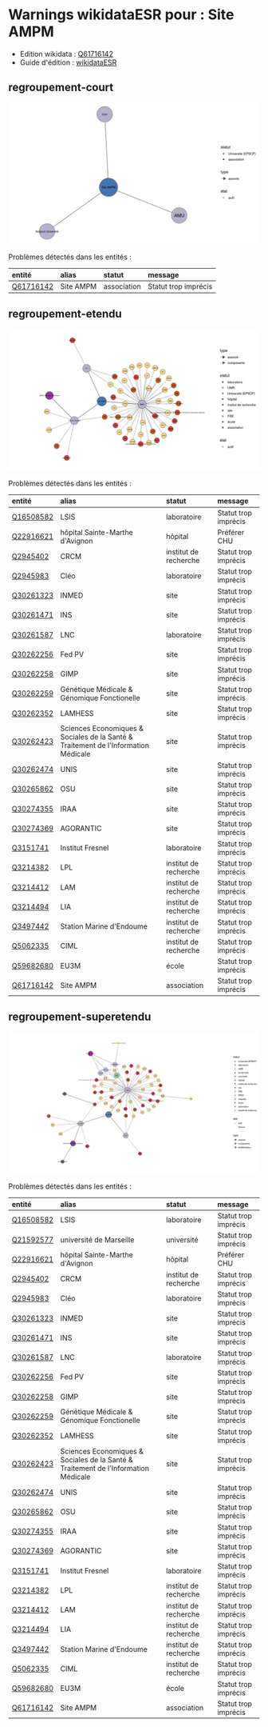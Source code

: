 Warnings wikidataESR pour : Site AMPM
================

- Edition wikidata : [Q61716142](https://www.wikidata.org/wiki/Q61716142)
- Guide d'édition : [wikidataESR](https://github.com/cpesr/wikidataESR/)



## regroupement-court 

![Graphique non généré](https://github.com/cpesr/wikidataESR/blob/master/plots/regroupements/Q61716142-regroupement-court.png) 



Problèmes détectés dans les entités :

|entité                                               |alias     |statut      |message              |
|:----------------------------------------------------|:---------|:-----------|:--------------------|
|[Q61716142](https://www.wikidata.org/wiki/Q61716142) |Site AMPM |association |Statut trop imprécis |


## regroupement-etendu 

![Graphique non généré](https://github.com/cpesr/wikidataESR/blob/master/plots/regroupements/Q61716142-regroupement-etendu.png) 



Problèmes détectés dans les entités :

|entité                                               |alias                                                                              |statut                |message              |
|:----------------------------------------------------|:----------------------------------------------------------------------------------|:---------------------|:--------------------|
|[Q16508582](https://www.wikidata.org/wiki/Q16508582) |LSIS                                                                               |laboratoire           |Statut trop imprécis |
|[Q22916621](https://www.wikidata.org/wiki/Q22916621) |hôpital Sainte-Marthe d'Avignon                                                    |hôpital               |Préférer CHU         |
|[Q2945402](https://www.wikidata.org/wiki/Q2945402)   |CRCM                                                                               |institut de recherche |Statut trop imprécis |
|[Q2945983](https://www.wikidata.org/wiki/Q2945983)   |Cléo                                                                               |laboratoire           |Statut trop imprécis |
|[Q30261323](https://www.wikidata.org/wiki/Q30261323) |INMED                                                                              |site                  |Statut trop imprécis |
|[Q30261471](https://www.wikidata.org/wiki/Q30261471) |INS                                                                                |site                  |Statut trop imprécis |
|[Q30261587](https://www.wikidata.org/wiki/Q30261587) |LNC                                                                                |laboratoire           |Statut trop imprécis |
|[Q30262256](https://www.wikidata.org/wiki/Q30262256) |Fed PV                                                                             |site                  |Statut trop imprécis |
|[Q30262258](https://www.wikidata.org/wiki/Q30262258) |GIMP                                                                               |site                  |Statut trop imprécis |
|[Q30262259](https://www.wikidata.org/wiki/Q30262259) |Génétique Médicale & Génomique Fonctionelle                                        |site                  |Statut trop imprécis |
|[Q30262352](https://www.wikidata.org/wiki/Q30262352) |LAMHESS                                                                            |site                  |Statut trop imprécis |
|[Q30262423](https://www.wikidata.org/wiki/Q30262423) |Sciences Economiques & Sociales de la Santé & Traitement de l'Information Médicale |site                  |Statut trop imprécis |
|[Q30262474](https://www.wikidata.org/wiki/Q30262474) |UNIS                                                                               |site                  |Statut trop imprécis |
|[Q30265862](https://www.wikidata.org/wiki/Q30265862) |OSU                                                                                |site                  |Statut trop imprécis |
|[Q30274355](https://www.wikidata.org/wiki/Q30274355) |IRAA                                                                               |site                  |Statut trop imprécis |
|[Q30274369](https://www.wikidata.org/wiki/Q30274369) |AGORANTIC                                                                          |site                  |Statut trop imprécis |
|[Q3151741](https://www.wikidata.org/wiki/Q3151741)   |Institut Fresnel                                                                   |laboratoire           |Statut trop imprécis |
|[Q3214382](https://www.wikidata.org/wiki/Q3214382)   |LPL                                                                                |institut de recherche |Statut trop imprécis |
|[Q3214412](https://www.wikidata.org/wiki/Q3214412)   |LAM                                                                                |institut de recherche |Statut trop imprécis |
|[Q3214494](https://www.wikidata.org/wiki/Q3214494)   |LIA                                                                                |institut de recherche |Statut trop imprécis |
|[Q3497442](https://www.wikidata.org/wiki/Q3497442)   |Station Marine d'Endoume                                                           |institut de recherche |Statut trop imprécis |
|[Q5062335](https://www.wikidata.org/wiki/Q5062335)   |CIML                                                                               |institut de recherche |Statut trop imprécis |
|[Q59682680](https://www.wikidata.org/wiki/Q59682680) |EU3M                                                                               |école                 |Statut trop imprécis |
|[Q61716142](https://www.wikidata.org/wiki/Q61716142) |Site AMPM                                                                          |association           |Statut trop imprécis |


## regroupement-superetendu 

![Graphique non généré](https://github.com/cpesr/wikidataESR/blob/master/plots/regroupements/Q61716142-regroupement-superetendu.png) 



Problèmes détectés dans les entités :

|entité                                               |alias                                                                              |statut                |message              |
|:----------------------------------------------------|:----------------------------------------------------------------------------------|:---------------------|:--------------------|
|[Q16508582](https://www.wikidata.org/wiki/Q16508582) |LSIS                                                                               |laboratoire           |Statut trop imprécis |
|[Q21592577](https://www.wikidata.org/wiki/Q21592577) |université de Marseille                                                            |université            |Statut trop imprécis |
|[Q22916621](https://www.wikidata.org/wiki/Q22916621) |hôpital Sainte-Marthe d'Avignon                                                    |hôpital               |Préférer CHU         |
|[Q2945402](https://www.wikidata.org/wiki/Q2945402)   |CRCM                                                                               |institut de recherche |Statut trop imprécis |
|[Q2945983](https://www.wikidata.org/wiki/Q2945983)   |Cléo                                                                               |laboratoire           |Statut trop imprécis |
|[Q30261323](https://www.wikidata.org/wiki/Q30261323) |INMED                                                                              |site                  |Statut trop imprécis |
|[Q30261471](https://www.wikidata.org/wiki/Q30261471) |INS                                                                                |site                  |Statut trop imprécis |
|[Q30261587](https://www.wikidata.org/wiki/Q30261587) |LNC                                                                                |laboratoire           |Statut trop imprécis |
|[Q30262256](https://www.wikidata.org/wiki/Q30262256) |Fed PV                                                                             |site                  |Statut trop imprécis |
|[Q30262258](https://www.wikidata.org/wiki/Q30262258) |GIMP                                                                               |site                  |Statut trop imprécis |
|[Q30262259](https://www.wikidata.org/wiki/Q30262259) |Génétique Médicale & Génomique Fonctionelle                                        |site                  |Statut trop imprécis |
|[Q30262352](https://www.wikidata.org/wiki/Q30262352) |LAMHESS                                                                            |site                  |Statut trop imprécis |
|[Q30262423](https://www.wikidata.org/wiki/Q30262423) |Sciences Economiques & Sociales de la Santé & Traitement de l'Information Médicale |site                  |Statut trop imprécis |
|[Q30262474](https://www.wikidata.org/wiki/Q30262474) |UNIS                                                                               |site                  |Statut trop imprécis |
|[Q30265862](https://www.wikidata.org/wiki/Q30265862) |OSU                                                                                |site                  |Statut trop imprécis |
|[Q30274355](https://www.wikidata.org/wiki/Q30274355) |IRAA                                                                               |site                  |Statut trop imprécis |
|[Q30274369](https://www.wikidata.org/wiki/Q30274369) |AGORANTIC                                                                          |site                  |Statut trop imprécis |
|[Q3151741](https://www.wikidata.org/wiki/Q3151741)   |Institut Fresnel                                                                   |laboratoire           |Statut trop imprécis |
|[Q3214382](https://www.wikidata.org/wiki/Q3214382)   |LPL                                                                                |institut de recherche |Statut trop imprécis |
|[Q3214412](https://www.wikidata.org/wiki/Q3214412)   |LAM                                                                                |institut de recherche |Statut trop imprécis |
|[Q3214494](https://www.wikidata.org/wiki/Q3214494)   |LIA                                                                                |institut de recherche |Statut trop imprécis |
|[Q3497442](https://www.wikidata.org/wiki/Q3497442)   |Station Marine d'Endoume                                                           |institut de recherche |Statut trop imprécis |
|[Q5062335](https://www.wikidata.org/wiki/Q5062335)   |CIML                                                                               |institut de recherche |Statut trop imprécis |
|[Q59682680](https://www.wikidata.org/wiki/Q59682680) |EU3M                                                                               |école                 |Statut trop imprécis |
|[Q61716142](https://www.wikidata.org/wiki/Q61716142) |Site AMPM                                                                          |association           |Statut trop imprécis |

